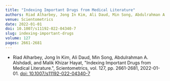 ```yaml
---
title: "Indexing Important Drugs from Medical Literature"
authors: Riad Alharbey, Jong In Kim, Ali Daud, Min Song, Abdulrahman A. Alshdadi, and Malik Khizar Hayat
venue: Scientometrics
date: 2022-01-01
doi: 10.1007/s11192-022-04340-7
slug: indexing-important-drugs
volume: 127
pages: 2661-2681
---
```


- Riad Alharbey, Jong In Kim, Ali Daud, Min Song, Abdulrahman A. Alshdadi, and Malik Khizar Hayat, "Indexing Important Drugs from Medical Literature.", Scientometrics, vol. 127, pp. 2661-2681, 2022-01-01. [doi: 10.1007/s11192-022-04340-7](10.1007/s11192-022-04340-7)
